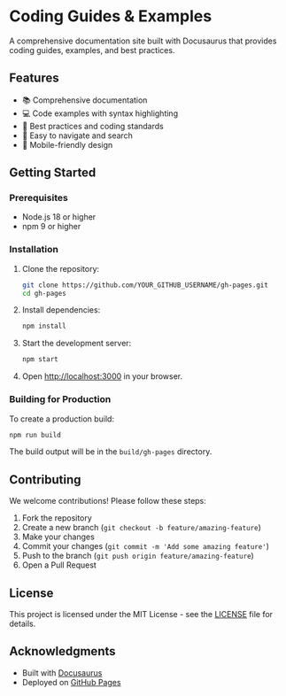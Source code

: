 # Coding Guides & Examples

A comprehensive documentation site built with Docusaurus that provides coding guides, examples, and best practices.

## Features

- 📚 Comprehensive documentation
- 💻 Code examples with syntax highlighting
- 🎯 Best practices and coding standards
- 🚀 Easy to navigate and search
- 📱 Mobile-friendly design

## Getting Started

### Prerequisites

- Node.js 18 or higher
- npm 9 or higher

### Installation

1. Clone the repository:
   ```bash
   git clone https://github.com/YOUR_GITHUB_USERNAME/gh-pages.git
   cd gh-pages
   ```

2. Install dependencies:
   ```bash
   npm install
   ```

3. Start the development server:
   ```bash
   npm start
   ```

4. Open [http://localhost:3000](http://localhost:3000) in your browser.

### Building for Production

To create a production build:

```bash
npm run build
```

The build output will be in the `build/gh-pages` directory.

## Contributing

We welcome contributions! Please follow these steps:

1. Fork the repository
2. Create a new branch (`git checkout -b feature/amazing-feature`)
3. Make your changes
4. Commit your changes (`git commit -m 'Add some amazing feature'`)
5. Push to the branch (`git push origin feature/amazing-feature`)
6. Open a Pull Request

## License

This project is licensed under the MIT License - see the [LICENSE](LICENSE) file for details.

## Acknowledgments

- Built with [Docusaurus](https://docusaurus.io/)
- Deployed on [GitHub Pages](https://pages.github.com/) 